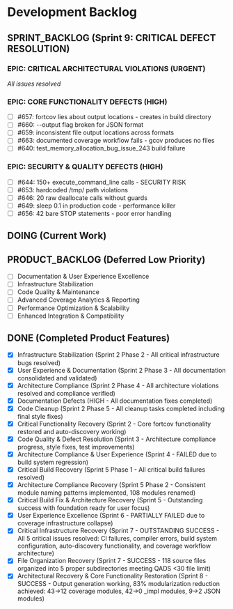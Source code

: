 # Development Backlog

## SPRINT_BACKLOG (Sprint 9: CRITICAL DEFECT RESOLUTION)

### EPIC: CRITICAL ARCHITECTURAL VIOLATIONS (URGENT)
*All issues resolved*

### EPIC: CORE FUNCTIONALITY DEFECTS (HIGH)
- [ ] #657: fortcov lies about output locations - creates in build directory
- [ ] #660: --output flag broken for JSON format
- [ ] #659: inconsistent file output locations across formats
- [ ] #663: documented coverage workflow fails - gcov produces no files
- [ ] #640: test_memory_allocation_bug_issue_243 build failure

### EPIC: SECURITY & QUALITY DEFECTS (HIGH)
- [ ] #644: 150+ execute_command_line calls - SECURITY RISK
- [ ] #653: hardcoded /tmp/ path violations
- [ ] #646: 20 raw deallocate calls without guards
- [ ] #649: sleep 0.1 in production code - performance killer
- [ ] #656: 42 bare STOP statements - poor error handling

## DOING (Current Work)

## PRODUCT_BACKLOG (Deferred Low Priority)
- [ ] Documentation & User Experience Excellence
- [ ] Infrastructure Stabilization 
- [ ] Code Quality & Maintenance
- [ ] Advanced Coverage Analytics & Reporting
- [ ] Performance Optimization & Scalability  
- [ ] Enhanced Integration & Compatibility

## DONE (Completed Product Features)
- [x] Infrastructure Stabilization (Sprint 2 Phase 2 - All critical infrastructure bugs resolved)
- [x] User Experience & Documentation (Sprint 2 Phase 3 - All documentation consolidated and validated)
- [x] Architecture Compliance (Sprint 2 Phase 4 - All architecture violations resolved and compliance verified)
- [x] Documentation Defects (HIGH - All documentation fixes completed)
- [x] Code Cleanup (Sprint 2 Phase 5 - All cleanup tasks completed including final style fixes)
- [x] Critical Functionality Recovery (Sprint 2 - Core fortcov functionality restored and auto-discovery working)
- [x] Code Quality & Defect Resolution (Sprint 3 - Architecture compliance progress, style fixes, test improvements)
- [x] Architecture Compliance & User Experience (Sprint 4 - FAILED due to build system regression)
- [x] Critical Build Recovery (Sprint 5 Phase 1 - All critical build failures resolved)
- [x] Architecture Compliance Recovery (Sprint 5 Phase 2 - Consistent module naming patterns implemented, 108 modules renamed)
- [x] Critical Build Fix & Architecture Recovery (Sprint 5 - Outstanding success with foundation ready for user focus)
- [x] User Experience Excellence (Sprint 6 - PARTIALLY FAILED due to coverage infrastructure collapse)
- [x] Critical Infrastructure Recovery (Sprint 7 - OUTSTANDING SUCCESS - All 5 critical issues resolved: CI failures, compiler errors, build system configuration, auto-discovery functionality, and coverage workflow architecture)
- [x] File Organization Recovery (Sprint 7 - SUCCESS - 118 source files organized into 5 proper subdirectories meeting QADS <30 file limit)
- [x] Architectural Recovery & Core Functionality Restoration (Sprint 8 - SUCCESS - Output generation working, 83% modularization reduction achieved: 43→12 coverage modules, 42→0 _impl modules, 9→2 JSON modules)